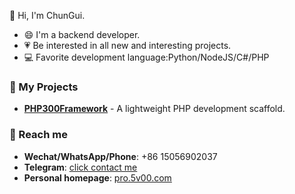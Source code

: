👋 Hi, I'm ChunGui.

- 😄 I'm a backend developer.
- :heartpulse: Be interested in all new and interesting projects.
- :computer: Favorite development language:Python/NodeJS/C#/PHP

### 🔭 My Projects

- **[PHP300Framework](https://framework.php300.cn)** - A lightweight PHP development scaffold.

### 💬 Reach me

- **Wechat/WhatsApp/Phone**: +86 15056902037
- **Telegram**: [click contact me](https://t.me/bylikes)
- **Personal homepage**: [pro.5v00.com](https://pro.5v00.com)
